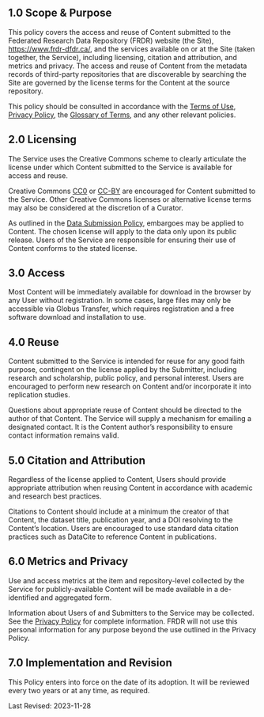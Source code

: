 
## 1.0 Scope & Purpose

This policy covers the access and reuse of Content submitted to the Federated Research Data Repository (FRDR) website (the Site), <a href="https://www.frdr-dfdr.ca/">https://www.frdr-dfdr.ca/</a>, and the services available on or at the Site (taken together, the Service), including licensing, citation and attribution, and metrics and privacy. The access and reuse of Content from the metadata records of third-party repositories that are discoverable by searching the Site are governed by the license terms for the Content at the source repository.

This policy should be consulted in accordance with the [Terms of Use](/policies/en/terms_of_use/), [Privacy Policy](/policies/en/privacy/), the [Glossary of Terms](/policies/en/glossary/), and any other relevant policies.

## 2.0 Licensing

The Service uses the Creative Commons scheme to clearly articulate the license under which Content submitted to the Service is available for access and reuse. 

Creative Commons [CC0](https://wiki.creativecommons.org/wiki/CC0_FAQ) or [CC-BY](https://creativecommons.org/licenses/by/4.0/) are encouraged for Content submitted to the Service. Other Creative Commons licenses or alternative license terms may also be considered at the discretion of a Curator.

As outlined in the [Data Submission Policy](/policies/en/data_submission/), embargoes may be applied to Content. The chosen license will apply to the data only upon its public release. Users of the Service are responsible for ensuring their use of Content conforms to the stated license.

## 3.0 Access

Most Content will be immediately available for download in the browser by any User without registration. In some cases, large files may only be accessible via Globus Transfer, which requires registration and a free software download and installation to use.

## 4.0 Reuse

Content submitted to the Service is intended for reuse for any good faith purpose, contingent on the license applied by the Submitter, including research and scholarship, public policy, and personal interest. Users are encouraged to perform new research on Content and/or incorporate it into replication studies. 

Questions about appropriate reuse of Content should be directed to the author of that Content. The Service will supply a mechanism for emailing a designated contact. It is the Content author’s responsibility to ensure contact information remains valid.

## 5.0 Citation and Attribution

Regardless of the license applied to Content, Users should provide appropriate attribution when reusing Content in accordance with academic and research best practices. 

Citations to Content should include at a minimum the creator of that Content, the dataset title, publication year, and a DOI resolving to the Content’s location. Users are encouraged to use standard data citation practices such as DataCite to reference Content in publications.

## 6.0 Metrics and Privacy

Use and access metrics at the item and repository-level collected by the Service for publicly-available Content will be made available in a de-identified and aggregated form.

Information about Users of and Submitters to the Service may be collected. See the [Privacy Policy](/policies/en/privacy/) for complete information. FRDR will not use this personal information for any purpose beyond the use outlined in the Privacy Policy.

## 7.0 Implementation and Revision

This Policy enters into force on the date of its adoption. It will be reviewed every two years or at any time, as required.

Last Revised: 2023-11-28

